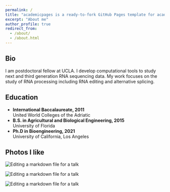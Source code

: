 ```yaml
---
permalink: /
title: "academicpages is a ready-to-fork GitHub Pages template for academic personal websites"
excerpt: "About me"
author_profile: true
redirect_from: 
  - /about/
  - /about.html
---
```





Bio
------
I am postdoctoral fellow at UCLA. I develop computational tools to study next and third generation RNA sequencing data. My work focuses on the study of RNA processing including RNA editing and alternative splicing. 


Education
------
- **International Baccalaureate, 2011** \
    United World Colleges of the Adriatic
- **B.S. in Agricultural and Biological Engineering, 2015** \
    University of Florida
- **Ph.D in Bioengineering, 2021** \
    University of California, Los Angeles

Photos I like
------

![Editing a markdown file for a talk](/images/background_1.jpg=120x120)

![Editing a markdown file for a talk](/images/background_2.jpg=10x10)

![Editing a markdown file for a talk](/images/background_3.jpg=50x50)


